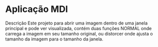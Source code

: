 # Aplicação MDI
Descrição
Este projeto para abrir uma imagem dentro de uma janela principal e pode ver visualizada, contém duas funções NORMAL onde carrega a imagem em seu tamanho original, ou distorcer onde ajusta o tamanho da imagem para o tamanho da janela.

